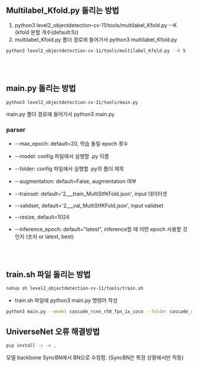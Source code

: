 ## Multilabel_Kfold.py 돌리는 방법

1. python3 level2_objectdetection-cv-11/tools/multilabel_Kfold.py --K {kfold 분할 개수(default:5)}
2. multilabel_Kfold.py 폴더 경로에 들어가서 python3 multilabel_Kfold.py

```bash
python3 level2_objectdetection-cv-11/tools/multilabel_Kfold.py --K 5
```

<br></br>

## main.py 돌리는 방법
```bash
python3 level2_objectdetection-cv-11/tools/main.py
```

main.py 폴더 경로에 들어가서 python3 main.py

### parser

- --max_epoch: default=20, 학습 돌릴 epoch 횟수

- --model: config 파일에서 실행할 .py 이름

- --folder: config 파일에서 실행할 .py의 폴더 제목

- --augmentation: default=False, augmentation 여부

- --trainset: default='2___train_MultiStfKFold.json', input 데이터셋

- --validset, default='2___val_MultiStfKFold.json', input validset

- --resize, default=1024

- --inference_epoch: default="latest", inference할 때 어떤 epoch 사용할 것인지 (숫자 or latest, best)

<br></br>
## train.sh 파일 돌리는 방법
```bash
nohup sh level2_objectdetection-cv-11/tools/train.sh
```
- train.sh 파일에 python3 main.py 명령어 작성
```bash
python3 main.py --model cascade_rcnn_r50_fpn_1x_coco --folder cascade_rcnn --resize 512 --max_epoch 20 --inference_epoch best
```

## UniverseNet 오류 해결방법
```bash
pip install -v -e .
```
모델 backbone SyncBN에서 BN으로 수정함. (SyncBN은 특정 상황에서만 작동)
